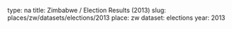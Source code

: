 type: na
title: Zimbabwe / Election Results (2013)
slug: places/zw/datasets/elections/2013
place: zw
dataset: elections
year: 2013
